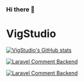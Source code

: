 ### Hi there 👋

<!--
**vigstudio/vigstudio** is a ✨ _special_ ✨ repository because its `README.md` (this file) appears on your GitHub profile.

Here are some ideas to get you started:

- 🔭 I’m currently working on ...
- 🌱 I’m currently learning ...
- 👯 I’m looking to collaborate on ...
- 🤔 I’m looking for help with ...
- 💬 Ask me about ...
- 📫 How to reach me: ...
- 😄 Pronouns: ...
- ⚡ Fun fact: ...
-->

# VigStudio
[![VigStudio's GitHub stats](https://readme-stats.clckblog.space/api?username=vigstudio)]()

[![Laravel Comment Backend](https://readme-stats.clckblog.space/api/pin/?username=vigstudio&repo=vgcomments)](https://github.com/vigstudio/vgcomments)

[![Laravel Comment Backend](https://readme-stats.clckblog.space/api/pin/?username=vigstudio&repo=ivewire-comments)](https://github.com/vigstudio/ivewire-comments)
